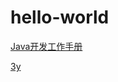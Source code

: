 # hello-world

[Java开发工作手册](https://www.jianshu.com/p/68b4be3a0fd8)

[3y](https://github.com/ZhongFuCheng3y/3y/blob/master/src/resource.md)
